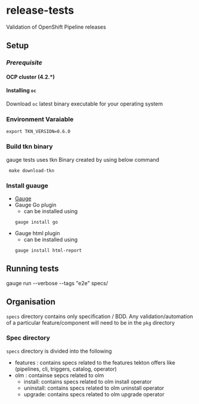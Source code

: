 # release-tests
Validation of OpenShift Pipeline releases


## Setup

### ***Prerequisite*** 

#### OCP cluster (4.2.*)

#### Installing `oc`
Download `oc` latest binary executable for your operating system


### Environment Varaiable

```
export TKN_VERSION=0.6.0
```

### Build tkn binary
gauge tests uses tkn Binary created by using below command
```
 make download-tkn
 ```

### Install guauge
* [Gauge](https://docs.gauge.org/getting_started/installing-gauge.html)
* Gauge Go plugin
  * can be installed using 
  ```
  gauge install go
  ```
* Gauge html plugin
  * can be installed using 
  ```
  gauge install html-report
  ```  
## Running tests 

gauge run  --verbose --tags "e2e" specs/


## Organisation

`specs` directory contains only specification / BDD. Any validation/automation
 of a particular feature/component will need to be in the `pkg` directory


### Spec directory


`specs` directory is divided into the following
  -  features :  contains specs related to the features tekton offers like (pipelines, cli, triggers, catalog, operator)
  -  olm : containse sepcs related to olm
       *  install: contains specs related to olm install operator
       *  uninstall: contains specs related to olm uninstall operator
       *  upgrade: contains specs related to olm upgrade operator